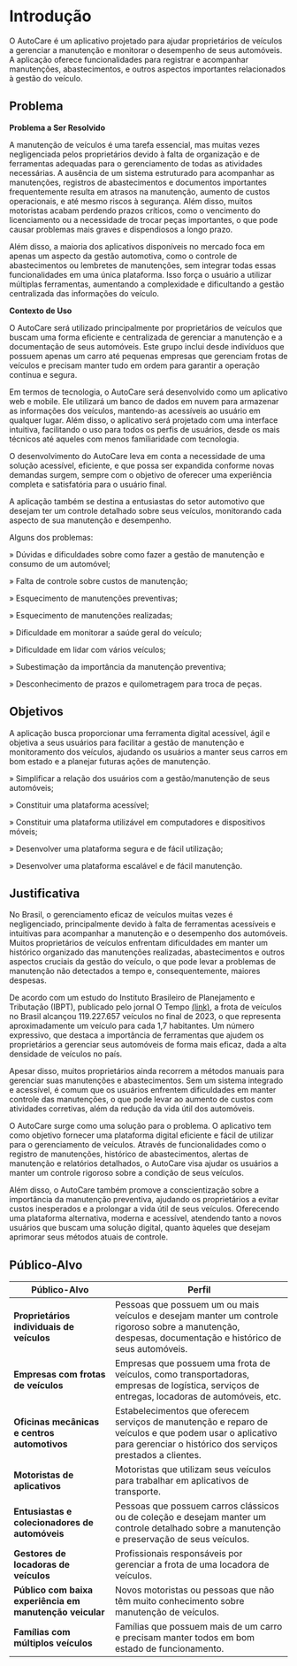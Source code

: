 # Introdução

O AutoCare é um aplicativo projetado para ajudar proprietários de veículos a gerenciar a manutenção e monitorar o desempenho de seus automóveis. A aplicação oferece funcionalidades para registrar e acompanhar manutenções, abastecimentos, e outros aspectos importantes relacionados à gestão do veículo.

## Problema

**Problema a Ser Resolvido**

A manutenção de veículos é uma tarefa essencial, mas muitas vezes negligenciada pelos proprietários devido à falta de organização e de ferramentas adequadas para o gerenciamento de todas as atividades necessárias. A ausência de um sistema estruturado para acompanhar as manutenções, registros de abastecimentos e documentos importantes frequentemente resulta em atrasos na manutenção, aumento de custos operacionais, e até mesmo riscos à segurança. Além disso, muitos motoristas acabam perdendo prazos críticos, como o vencimento do licenciamento ou a necessidade de trocar peças importantes, o que pode causar problemas mais graves e dispendiosos a longo prazo.

Além disso, a maioria dos aplicativos disponíveis no mercado foca em apenas um aspecto da gestão automotiva, como o controle de abastecimentos ou lembretes de manutenções, sem integrar todas essas funcionalidades em uma única plataforma. Isso força o usuário a utilizar múltiplas ferramentas, aumentando a complexidade e dificultando a gestão centralizada das informações do veículo.

**Contexto de Uso**

O AutoCare será utilizado principalmente por proprietários de veículos que buscam uma forma eficiente e centralizada de gerenciar a manutenção e a documentação de seus automóveis. Este grupo inclui desde indivíduos que possuem apenas um carro até pequenas empresas que gerenciam frotas de veículos e precisam manter tudo em ordem para garantir a operação contínua e segura.

Em termos de tecnologia, o AutoCare será desenvolvido como um aplicativo web e mobile. Ele utilizará um banco de dados em nuvem para armazenar as informações dos veículos, mantendo-as acessíveis ao usuário em qualquer lugar. Além disso, o aplicativo será projetado com uma interface intuitiva, facilitando o uso para todos os perfis de usuários, desde os mais técnicos até aqueles com menos familiaridade com tecnologia.

O desenvolvimento do AutoCare leva em conta a necessidade de uma solução acessível, eficiente, e que possa ser expandida conforme novas demandas surgem, sempre com o objetivo de oferecer uma experiência completa e satisfatória para o usuário final.

A aplicação também se destina a entusiastas do setor automotivo que desejam ter um controle detalhado sobre seus veículos, monitorando cada aspecto de sua manutenção e desempenho.

Alguns dos problemas:

» Dúvidas e dificuldades sobre como fazer a gestão de manutenção e consumo de um automóvel;

» Falta de controle sobre custos de manutenção;

» Esquecimento de manutenções preventivas;

» Esquecimento de manutenções realizadas;

» Dificuldade em monitorar a saúde geral do veículo;

» Dificuldade em lidar com vários veículos;

» Subestimação da importância da manutenção preventiva;

» Desconhecimento de prazos e quilometragem para troca de peças.



## Objetivos

A aplicação busca proporcionar uma ferramenta digital acessível, ágil e objetiva a seus usuários para facilitar a gestão de manutenção e monitoramento dos veículos, ajudando os usuários a manter seus carros em bom estado e a planejar futuras ações de manutenção.

» Simplificar a relação dos usuários com a gestão/manutenção de seus automóveis;

» Constituir uma plataforma acessível;

» Constituir uma plataforma utilizável em computadores e dispositivos móveis;

» Desenvolver uma plataforma segura e de fácil utilização;

» Desenvolver uma plataforma escalável e de fácil manutenção.




## Justificativa

No Brasil, o gerenciamento eficaz de veículos muitas vezes é negligenciado, principalmente devido à falta de ferramentas acessíveis e intuitivas para acompanhar a manutenção e o desempenho dos automóveis. Muitos proprietários de veículos enfrentam dificuldades em manter um histórico organizado das manutenções realizadas, abastecimentos e outros aspectos cruciais da gestão do veículo, o que pode levar a problemas de manutenção não detectados a tempo e, consequentemente, maiores despesas.

De acordo com um estudo do Instituto Brasileiro de Planejamento e Tributação (IBPT), publicado pelo jornal O Tempo [(link)](https://www.otempo.com.br/economia/frota-brasileira-fecha-2023-em-119-227-657-um-veiculo-para-cada-1-7-habitante-1.3346324#:~:text=Estudo%20do%20Instituto%20Brasileiro%20de,IPVA%20pago%20no%20ano%20passado.), a frota de veículos no Brasil alcançou 119.227.657 veículos no final de 2023, o que representa aproximadamente um veículo para cada 1,7 habitantes. Um número expressivo, que destaca a importância de ferramentas que ajudem os proprietários a gerenciar seus automóveis de forma mais eficaz, dada a alta densidade de veículos no país.

Apesar disso, muitos proprietários ainda recorrem a métodos manuais para gerenciar suas manutenções e abastecimentos. Sem um sistema integrado e acessível, é comum que os usuários enfrentem dificuldades em manter controle das manutenções, o que pode levar ao aumento de custos com atividades corretivas, além da redução da vida útil dos automóveis.

O AutoCare surge como uma solução para o problema. O aplicativo tem como objetivo fornecer uma plataforma digital eficiente e fácil de utilizar para o gerenciamento de veículos. Através de funcionalidades como o registro de manutenções, histórico de abastecimentos, alertas de manutenção e relatórios detalhados, o AutoCare visa ajudar os usuários a manter um controle rigoroso sobre a condição de seus veículos.

Além disso, o AutoCare também promove a conscientização sobre a importância da manutenção preventiva, ajudando os proprietários a evitar custos inesperados e a prolongar a vida útil de seus veículos. Oferecendo uma plataforma alternativa, moderna e acessível, atendendo tanto a novos usuários que buscam uma solução digital, quanto àqueles que desejam aprimorar seus métodos atuais de controle.


## Público-Alvo

| Público-Alvo                               | Perfil                                                                                               |
|--------------------------------------------|------------------------------------------------------------------------------------------------------|
| **Proprietários individuais de veículos**  | Pessoas que possuem um ou mais veículos e desejam manter um controle rigoroso sobre a manutenção, despesas, documentação e histórico de seus automóveis. |
| **Empresas com frotas de veículos**        | Empresas que possuem uma frota de veículos, como transportadoras, empresas de logística, serviços de entregas, locadoras de automóveis, etc. |
| **Oficinas mecânicas e centros automotivos** | Estabelecimentos que oferecem serviços de manutenção e reparo de veículos e que podem usar o aplicativo para gerenciar o histórico dos serviços prestados a clientes. |
| **Motoristas de aplicativos**              | Motoristas que utilizam seus veículos para trabalhar em aplicativos de transporte.                    |
| **Entusiastas e colecionadores de automóveis** | Pessoas que possuem carros clássicos ou de coleção e desejam manter um controle detalhado sobre a manutenção e preservação de seus veículos. |
| **Gestores de locadoras de veículos**      | Profissionais responsáveis por gerenciar a frota de uma locadora de veículos.                         |
| **Público com baixa experiência em manutenção veicular** | Novos motoristas ou pessoas que não têm muito conhecimento sobre manutenção de veículos.               |
| **Famílias com múltiplos veículos**        | Famílias que possuem mais de um carro e precisam manter todos em bom estado de funcionamento.         |

